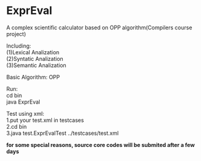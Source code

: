 ExprEval
========

A complex scientific calculator based on OPP algorithm(Compilers course project)

Including:  
(1)Lexical Analization  
(2)Syntatic Analization  
(3)Semantic Analization  

Basic Algorithm: OPP  

Run:  
cd bin  
java ExprEval  

Test using xml:  
1.put your test.xml in testcases  
2.cd bin  
3.java test.ExprEvalTest ../testcases/test.xml  
  
  
**for some special reasons, source core codes will be submited after a few days**
